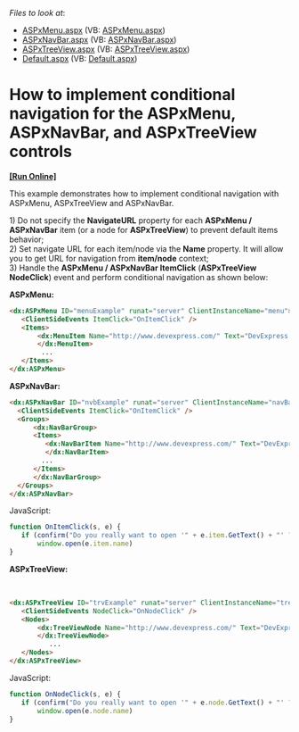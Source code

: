 <!-- default file list -->
*Files to look at*:

* [ASPxMenu.aspx](./CS/WebSite/ASPxMenu.aspx) (VB: [ASPxMenu.aspx](./VB/WebSite/ASPxMenu.aspx))
* [ASPxNavBar.aspx](./CS/WebSite/ASPxNavBar.aspx) (VB: [ASPxNavBar.aspx](./VB/WebSite/ASPxNavBar.aspx))
* [ASPxTreeView.aspx](./CS/WebSite/ASPxTreeView.aspx) (VB: [ASPxTreeView.aspx](./VB/WebSite/ASPxTreeView.aspx))
* [Default.aspx](./CS/WebSite/Default.aspx) (VB: [Default.aspx](./VB/WebSite/Default.aspx))
<!-- default file list end -->
# How to implement conditional navigation for the ASPxMenu, ASPxNavBar, and ASPxTreeView controls
<!-- run online -->
**[[Run Online]](https://codecentral.devexpress.com/e3925)**
<!-- run online end -->


<p>This example demonstrates how to implement conditional navigation with ASPxMenu, ASPxTreeView and ASPxNavBar.</p><p>1) Do not specify the <strong>NavigateURL</strong> property for each <strong>ASPxMenu / ASPxNavBar</strong> item (or a node for <strong>ASPxTreeView</strong>) to prevent default items behavior;<br />
2) Set navigate URL for each item/node via the <strong>Name</strong> property. It will allow you to get URL for navigation from <strong>item/node</strong> context;<br />
3) Handle the <strong>ASPxMenu / ASPxNavBar ItemClick</strong> (<strong>ASPxTreeView NodeClick</strong>) event and perform conditional navigation as shown below:</p><p><strong>ASPxMenu:</strong></p>

```aspx
<dx:ASPxMenu ID="menuExample" runat="server" ClientInstanceName="menu">
   <ClientSideEvents ItemClick="OnItemClick" />
   <Items>
       <dx:MenuItem Name="http://www.devexpress.com/" Text="DevExpress Home">
       </dx:MenuItem>
		...
   </Items>
</dx:ASPxMenu>

```

<p> </p><p><strong>ASPxNavBar:</strong></p>

```aspx
<dx:ASPxNavBar ID="nvbExample" runat="server" ClientInstanceName="navBar">
  <ClientSideEvents ItemClick="OnItemClick" />
  <Groups>
      <dx:NavBarGroup>
	  <Items>
	     <dx:NavBarItem Name="http://www.devexpress.com/" Text="DevExpress Home">
	     </dx:NavBarItem>
		...
	  </Items>
      </dx:NavBarGroup>
  </Groups>
</dx:ASPxNavBar>

```

<p>JavaScript:</p>

```js
function OnItemClick(s, e) {
   if (confirm("Do you really want to open '" + e.item.GetText() + "' ?"))
       window.open(e.item.name)
}

```

<p> </p><p><strong>ASPxTreeView:</strong></p><p><br />


```aspx
<dx:ASPxTreeView ID="trvExample" runat="server" ClientInstanceName="treeView">
   <ClientSideEvents NodeClick="OnNodeClick" />
   <Nodes>
       <dx:TreeViewNode Name="http://www.devexpress.com/" Text="DevExpress Home">
       </dx:TreeViewNode>
          ...
   </Nodes>
</dx:ASPxTreeView>

```

  JavaScript:</p>

```js
function OnNodeClick(s, e) {
   if (confirm("Do you really want to open '" + e.node.GetText() + "' ?"))
       window.open(e.node.name)
} 
```

<p> </p>

<br/>


